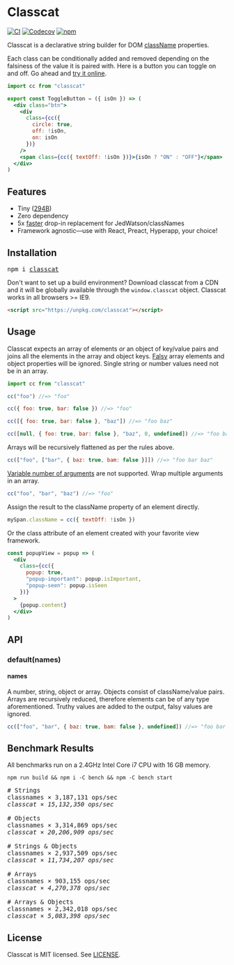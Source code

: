 # Classcat

[![CI](https://img.shields.io/travis/jorgebucaran/classcat/master.svg)](https://travis-ci.org/jorgebucaran/classcat) [![Codecov](https://img.shields.io/codecov/c/github/jorgebucaran/classcat/master.svg)](https://codecov.io/gh/jorgebucaran/classcat) [![npm](https://img.shields.io/npm/v/classcat.svg)](https://www.npmjs.org/package/classcat)

Classcat is a declarative string builder for DOM [className](https://developer.mozilla.org/en-US/docs/Web/API/Element/className) properties.

Each class can be conditionally added and removed depending on the falsiness of the value it is paired with. Here is a button you can toggle on and off. Go ahead and [try it online](https://codepen.io/jorgebucaran/pen/NYgLwG?editors=0010).

```jsx
import cc from "classcat"

export const ToggleButton = ({ isOn }) => (
  <div class="btn">
    <div
      class={cc({
        circle: true,
        off: !isOn,
        on: isOn
      })}
    />
    <span class={cc({ textOff: !isOn })}>{isOn ? "ON" : "OFF"}</span>
  </div>
)
```

## Features

- Tiny ([294B](https://bundlephobia.com/result?p=classcat))
- Zero dependency
- 5x [faster](#benchmark-results) drop-in replacement for JedWatson/classNames
- Framework agnostic—use with React, Preact, Hyperapp, your choice!

## Installation

<pre>
npm i <a href="https://www.npmjs.com/package/classcat">classcat</a>
</pre>

Don't want to set up a build environment? Download classcat from a CDN and it will be globally available through the `window.classcat` object. Classcat works in all browsers >= IE9.

```html
<script src="https://unpkg.com/classcat"></script>
```

## Usage

Classcat expects an array of elements _or_ an object of key/value pairs and joins all the elements in the array and object keys. [Falsy](https://developer.mozilla.org/en-US/docs/Glossary/Falsy) array elements and object properties will be ignored. Single string or number values need not be in an array.

```jsx
import cc from "classcat"

cc("foo") //=> "foo"

cc({ foo: true, bar: false }) //=> "foo"

cc([{ foo: true, bar: false }, "baz"]) //=> "foo baz"

cc([null, { foo: true, bar: false }, "baz", 0, undefined]) //=> "foo baz"
```

Arrays will be recursively flattened as per the rules above.

```jsx
cc(["foo", ["bar", { baz: true, bam: false }]]) //=> "foo bar baz"
```

[Variable number of arguments](https://developer.mozilla.org/en-US/docs/Web/JavaScript/Reference/Functions/arguments) are not supported. Wrap multiple arguments in an array.

```js
cc("foo", "bar", "baz") //=> "foo"
```

Assign the result to the className property of an element directly.

```jsx
mySpan.className = cc({ textOff: !isOn })
```

Or the class attribute of an element created with your favorite view framework.

```jsx
const popupView = popup => (
  <div
    class={cc({
      popup: true,
      "popup-important": popup.isImportant,
      "popup-seen": popup.isSeen
    })}
  >
    {popup.content}
  </div>
)
```

## API

### default(names)

#### names

A number, string, object or array. Objects consist of className/value pairs. Arrays are recursively reduced, therefore elements can be of any type aforementioned. Truthy values are added to the output, falsy values are ignored.

```js
cc(["foo", "bar", { baz: true, bam: false }, undefined]) //=> "foo bar baz"
```

## Benchmark Results

All benchmarks run on a 2.4GHz Intel Core i7 CPU with 16 GB memory.

```
npm run build && npm i -C bench && npm -C bench start
```

<pre>
# Strings
classnames × 3,187,131 ops/sec
<em>classcat × 15,132,350 ops/sec</em>

# Objects
classnames × 3,314,869 ops/sec
<em>classcat × 20,206,909 ops/sec</em>

# Strings & Objects
classnames × 2,937,509 ops/sec
<em>classcat × 11,734,207 ops/sec</em>

# Arrays
classnames × 903,155 ops/sec
<em>classcat × 4,270,378 ops/sec</em>

# Arrays & Objects
classnames × 2,342,018 ops/sec
<em>classcat × 5,083,398 ops/sec</em>
</pre>

## License

Classcat is MIT licensed. See [LICENSE](LICENSE.md).
